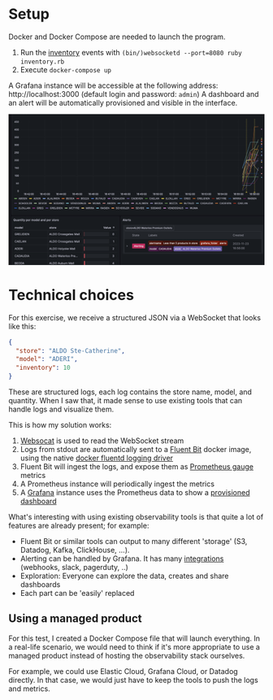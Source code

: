 # Setup

Docker and Docker Compose are needed to launch the program.

1. Run the [inventory](https://github.com/mathieugagne/shoe-store) events with `(bin/)websocketd --port=8080 ruby inventory.rb`
2. Execute `docker-compose up`

A Grafana instance will be accessible at the following address: http://localhost:3000 (default login and password: `admin`) A dashboard and an alert will be automatically provisioned and visible in the interface.

![Dashboard with 3 visualisations: A line chart with the quantity by model, a table with the quentity by model and store, and the alert visualizer](images/dashboard.png)

# Technical choices

For this exercise, we receive a structured JSON via a WebSocket that looks like this:

```json
{
  "store": "ALDO Ste-Catherine",
  "model": "ADERI",
  "inventory": 10
}
```

These are structured logs, each log contains the store name, model, and quantity. When I saw that, it made sense to use existing tools that can handle logs and visualize them.

This is how my solution works:

1. [Websocat](https://github.com/vi/websocat) is used to read the WebSocket stream
2. Logs from stdout are automatically sent to a [Fluent Bit](https://fluentbit.io/) docker image, using the native [docker fluentd logging driver](https://docs.docker.com/config/containers/logging/fluentd/)
3. Fluent Bit will ingest the logs, and expose them as [Prometheus gauge](https://prometheus.io/docs/concepts/metric_types/#gauge) metrics
4. A Prometheus instance will periodically ingest the metrics
5. A [Grafana](https://grafana.com/) instance uses the Prometheus data to show a [provisioned dashboard](https://grafana.com/docs/grafana/latest/administration/provisioning)

What's interesting with using existing observability tools is that quite a lot of features are already present; for example:

- Fluent Bit or similar tools can output to many different 'storage' (S3, Datadog, Kafka, ClickHouse, ...).
- Alerting can be handled by Grafana. It has many [integrations](https://grafana.com/docs/grafana/latest/alerting/alerting-rules/manage-contact-points/configure-integrations/#list-of-supported-integrations) (webhooks, slack, pagerduty, ..)
- Exploration: Everyone can explore the data, creates and share dashboards
- Each part can be 'easily' replaced

## Using a managed product

For this test, I created a Docker Compose file that will launch everything. In a real-life scenario, we would need to think if it's more appropriate to use a managed product instead of hosting the observability stack ourselves.

For example, we could use Elastic Cloud, Grafana Cloud, or Datadog directly. In that case, we would just have to keep the tools to push the logs and metrics.
